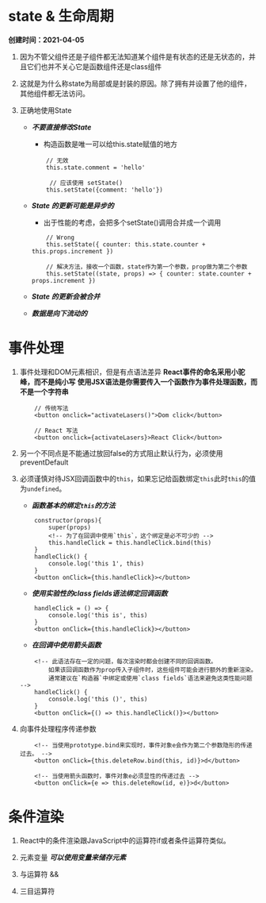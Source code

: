 # state & 生命周期
**创建时间：2021-04-05**

1. 因为不管父组件还是子组件都无法知道某个组件是有状态的还是无状态的，并且它们也并不关心它是函数组件还是class组件

2. 这就是为什么称state为局部或是封装的原因。除了拥有并设置了他的组件，其他组件都无法访问。

3. 正确地使用State
    + ***不要直接修改State***
        * 构造函数是唯一可以给this.state赋值的地方
        ```
            // 无效
            this.state.comment = 'hello'

             // 应该使用 setState()
            this.setState({comment: 'hello'})
        ```
    + ***State 的更新可能是异步的***
        * 出于性能的考虑，会把多个setState()调用合并成一个调用
        ```
            // Wrong
            this.setState({ counter: this.state.counter + this.props.increment })

            // 解决方法，接收一个函数，state作为第一个参数，prop做为第二个参数
            this.setState((state, props) => { counter: state.counter + props.increment })
        ```
    + ***State 的更新会被合并***
    
    + ***数据是向下流动的***



# 事件处理

1. 事件处理和DOM元素相识，但是有点语法差异
    **React事件的命名采用小驼峰，而不是纯小写**
    **使用JSX语法是你需要传入一个函数作为事件处理函数，而不是一个字符串**
    ```
        // 传统写法
        <button onclick="activateLasers()">Dom click</button>

        // React 写法
        <button onclick={activateLasers}>React Click</button>
    ```
2. 另一个不同点是不能通过放回false的方式阻止默认行为，必须使用preventDefault

3. 必须谨慎对待JSX回调函数中的`this`，如果忘记给函数绑定`this`此时`this`的值为`undefined`。
    + ***函数基本的绑定`this`的方法***
    ```
        constructor(props){
            super(props)
            <!-- 为了在回调中使用`this`，这个绑定是必不可少的 -->
            this.handleClick = this.handleClick.bind(this)
        }
        handleClick() {
            console.log('this 1', this)
        }
        <button onClick={this.handleClick}></button>
    ```
    + ***使用实验性的class fields语法绑定回调函数***
    ```
        handleClick = () => {
            console.log('this is', this)
        }
        <button onClick={this.handleClick}></button>
    ```
    + ***在回调中使用箭头函数***
    ```
        <!-- 此语法存在一定的问题，每次渲染时都会创建不同的回调函数。
            如果该回调函数作为prop传入子组件时，这些组件可能会进行额外的重新渲染。
            通常建议在`构造器`中绑定或使用`class fields`语法来避免这类性能问题 -->
        handleClick() {
            console.log('this ()', this)
        }
        <button onClick={() => this.handleClick()}></button>
    ```


4. 向事件处理程序传递参数
    ```
        <!-- 当使用prototype.bind来实现时，事件对象e会作为第二个参数隐形的传递过去。 -->
        <button onClick={this.deleteRow.bind(this, id)}>d</button>

        <!-- 当使用箭头函数时，事件对象e必须显性的传递过去 -->
        <button onClick={e => this.deleteRow(id, e)}>d</button>
    ```



# 条件渲染

1. React中的条件渲染跟JavaScript中的运算符if或者条件运算符类似。

2. 元素变量
    ***可以使用变量来储存元素***

3. 与运算符 &&

4. 三目运算符